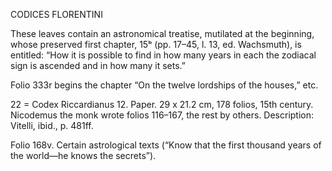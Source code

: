 CODICES FLORENTINI

These leaves contain an astronomical treatise, mutilated at the beginning, whose preserved first chapter, 15ᵇ (pp. 17–45, l. 13, ed. Wachsmuth), is entitled: “How it is possible to find in how many years in each <house> the zodiacal sign is ascended and in how many it sets.”

Folio 333r begins the chapter “On the twelve lordships of the houses,” etc.

22 = Codex Riccardianus 12. Paper. 29 x 21.2 cm, 178 folios, 15th century. Nicodemus the monk wrote folios 116–167, the rest by others. Description: Vitelli, ibid., p. 481ff.

Folio 168v. Certain astrological texts (“Know that the first thousand years of the world—he knows the secrets”).